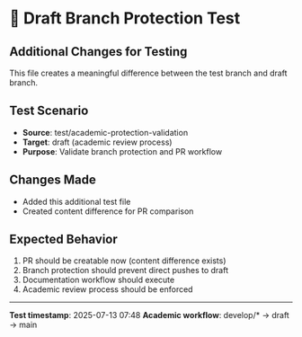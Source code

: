 # 📝 Draft Branch Protection Test

## Additional Changes for Testing
This file creates a meaningful difference between the test branch and draft branch.

## Test Scenario
- **Source**: test/academic-protection-validation
- **Target**: draft (academic review process)
- **Purpose**: Validate branch protection and PR workflow

## Changes Made
- Added this additional test file
- Created content difference for PR comparison


## Expected Behavior
1. PR should be creatable now (content difference exists)
2. Branch protection should prevent direct pushes to draft
3. Documentation workflow should execute
4. Academic review process should be enforced

---
**Test timestamp**: 2025-07-13 07:48
**Academic workflow**: develop/* → draft → main